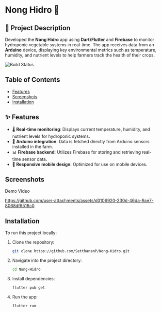# Nong Hidro 🌿

## 📝 Project Description
Developed the **Nong Hidro** app using **Dart/Flutter** and **Firebase** to monitor hydroponic vegetable systems in real-time. The app receives data from an **Arduino** device, displaying key environmental metrics such as temperature, humidity, and nutrient levels to help farmers track the health of their crops.

![Build Status](https://img.shields.io/badge/build-Complete-brightgreen)

## Table of Contents
- [Features](#features)
- [Screenshots](#screenshots)
- [Installation](#installation)

## ✨ Features
- 🌡️ **Real-time monitoring**: Displays current temperature, humidity, and nutrient levels for hydroponic systems.
- 📡 **Arduino integration**: Data is fetched directly from Arduino sensors installed in the farm.
- 📊 **Firebase backend**: Utilizes Firebase for storing and retrieving real-time sensor data.
- 📱 **Responsive mobile design**: Optimized for use on mobile devices.

## Screenshots
Demo Video

https://github.com/user-attachments/assets/d0106920-230d-46da-9ae7-8068df6518c0



## Installation
To run this project locally:

1. Clone the repository:
   ```bash
   git clone https://github.com/SetthananP/Nong-Hidro.git

2. Navigate into the project directory:
   ```bash
   cd Nong-Hidro

3. Install dependencies:
   ```bash
   flutter pub get

4. Run the app:
   ```bash
   flutter run
